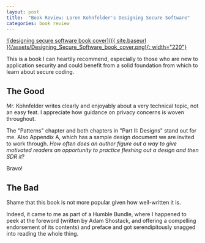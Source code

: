 ```yaml
---
layout: post
title:  "Book Review: Loren Kohnfelder's Designing Secure Software"
categories: book review
---
```

[![designing secure software book cover]({{ site.baseurl }}/assets/Designing_Secure_Software_book_cover.png){: width="220"}][publisher-page]

This is a book I can heartily recommend, especially to those who are new to application security and could benefit from a solid foundation from which to learn about secure coding.

## The Good
Mr. Kohnfelder writes clearly and enjoyably about a very technical topic, not an easy feat. I appreciate how guidance on privacy concerns is woven throughout.

The "Patterns" chapter and both chapters in "Part II: Designs" stand out for me. Also Appendix A, which has a sample design document we are invited to work through. _How often does an author figure out a way to give motivated readers an opportunity to practice fleshing out a design and then SDR it_? 

Bravo!

## The Bad
Shame that this book is not more popular given how well-written it is.

Indeed, it came to me as part of a Humble Bundle, where I happened to peek at the foreword (written by Adam Shostack, and offering a compelling endorsement of its contents) and preface and got serendipitously snagged into reading the whole thing.

[publisher-page]: https://nostarch.com/designing-secure-software
